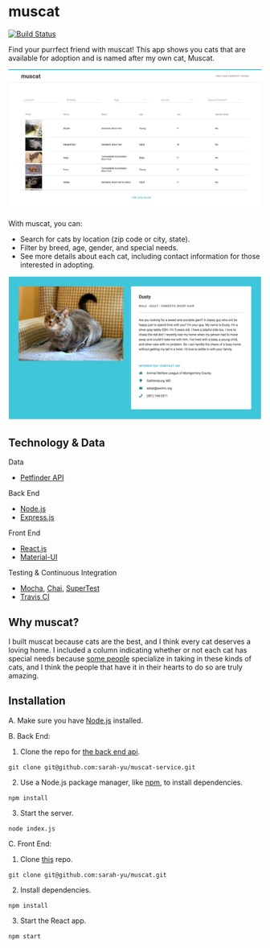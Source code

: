 # muscat

[![Build Status](https://travis-ci.org/sarah-yu/muscat.svg?branch=master)](https://travis-ci.org/sarah-yu/muscat)

Find your purrfect friend with muscat! This app shows you cats that are available for adoption and is named after my own cat, Muscat.

![muscat screenshot](./public/muscat-home.png)

With muscat, you can:
- Search for cats by location (zip code or city, state).
- Filter by breed, age, gender, and special needs.
- See more details about each cat, including contact information for those interested in adopting.

![muscat screenshot](./public/muscat-show.png)


## Technology & Data

Data
- [Petfinder API](https://www.petfinder.com/developers/api-docs)

Back End
- [Node.js](https://nodejs.org/en/)
- [Express.js](https://expressjs.com/)

Front End
- [React.js](https://reactjs.org/)
- [Material-UI](http://www.material-ui.com/)

Testing & Continuous Integration
- [Mocha](https://mochajs.org/), [Chai](http://chaijs.com/), [SuperTest](https://github.com/visionmedia/supertest)
- [Travis CI](https://travis-ci.org/)


## Why muscat?

I built muscat because cats are the best, and I think every cat deserves a loving home. I included a column indicating whether or not each cat has special needs because [some people](https://www.youtube.com/watch?v=7WN3ohF104s) specialize in taking in these kinds of cats, and I think the people that have it in their hearts to do so are truly amazing.


## Installation

A. Make sure you have [Node.js](https://nodejs.org/en/) installed.

B. Back End:
  1. Clone the repo for [the back end api](https://github.com/sarah-yu/muscat-service).
  ```
  git clone git@github.com:sarah-yu/muscat-service.git
  ```

  2. Use a Node.js package manager, like [npm](https://www.npmjs.com/), to install dependencies.
  ```
  npm install
  ```

  3. Start the server.
  ```
  node index.js
  ```

C. Front End:
  1. Clone [this](https://github.com/sarah-yu/muscat) repo.
  ```
  git clone git@github.com:sarah-yu/muscat.git
  ```

  2. Install dependencies.
  ```
  npm install
  ```

  3. Start the React app.
  ```
  npm start
  ```
